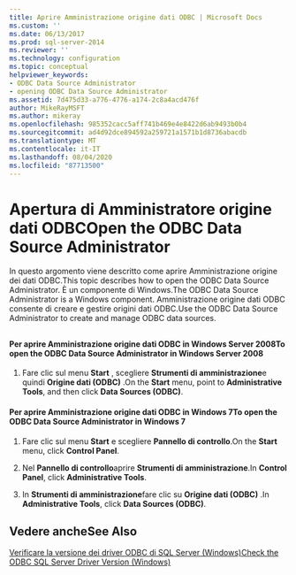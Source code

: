 ```yaml
---
title: Aprire Amministrazione origine dati ODBC | Microsoft Docs
ms.custom: ''
ms.date: 06/13/2017
ms.prod: sql-server-2014
ms.reviewer: ''
ms.technology: configuration
ms.topic: conceptual
helpviewer_keywords:
- ODBC Data Source Administrator
- opening ODBC Data Source Administrator
ms.assetid: 7d475d33-a776-4776-a174-2c8a4acd476f
author: MikeRayMSFT
ms.author: mikeray
ms.openlocfilehash: 985352cacc5aff741b469e4e8422d6ab9493b0b4
ms.sourcegitcommit: ad4d92dce894592a259721a1571b1d8736abacdb
ms.translationtype: MT
ms.contentlocale: it-IT
ms.lasthandoff: 08/04/2020
ms.locfileid: "87713500"
---
```

# <a name="open-the-odbc-data-source-administrator"></a><span data-ttu-id="9ef4b-102">Apertura di Amministratore origine dati ODBC</span><span class="sxs-lookup"><span data-stu-id="9ef4b-102">Open the ODBC Data Source Administrator</span></span>
  <span data-ttu-id="9ef4b-103">In questo argomento viene descritto come aprire Amministrazione origine dei dati ODBC.</span><span class="sxs-lookup"><span data-stu-id="9ef4b-103">This topic describes how to open the ODBC Data Source Administrator.</span></span> <span data-ttu-id="9ef4b-104">È un componente di Windows.</span><span class="sxs-lookup"><span data-stu-id="9ef4b-104">The ODBC Data Source Administrator is a Windows component.</span></span> <span data-ttu-id="9ef4b-105">Amministrazione origine dati ODBC consente di creare e gestire origini dati ODBC.</span><span class="sxs-lookup"><span data-stu-id="9ef4b-105">Use the ODBC Data Source Administrator to create and manage ODBC data sources.</span></span>  
  
##  <a name="SSMSProcedure"></a>  
  
#### <a name="to-open-the-odbc-data-source-administrator-in-windows-server-2008"></a><span data-ttu-id="9ef4b-106">Per aprire Amministrazione origine dati ODBC in Windows Server 2008</span><span class="sxs-lookup"><span data-stu-id="9ef4b-106">To open the ODBC Data Source Administrator in Windows Server 2008</span></span>  
  
1.  <span data-ttu-id="9ef4b-107">Fare clic sul menu **Start** , scegliere **Strumenti di amministrazione**e quindi **Origine dati (ODBC)** .</span><span class="sxs-lookup"><span data-stu-id="9ef4b-107">On the **Start** menu, point to **Administrative Tools**, and then click **Data Sources (ODBC)**.</span></span>  
  
#### <a name="to-open-the-odbc-data-source-administrator-in-windows-7"></a><span data-ttu-id="9ef4b-108">Per aprire Amministrazione origine dati ODBC in Windows 7</span><span class="sxs-lookup"><span data-stu-id="9ef4b-108">To open the ODBC Data Source Administrator in Windows 7</span></span>  
  
1.  <span data-ttu-id="9ef4b-109">Fare clic sul menu **Start** e scegliere **Pannello di controllo**.</span><span class="sxs-lookup"><span data-stu-id="9ef4b-109">On the **Start** menu, click **Control Panel**.</span></span>  
  
2.  <span data-ttu-id="9ef4b-110">Nel **Pannello di controllo**aprire **Strumenti di amministrazione**.</span><span class="sxs-lookup"><span data-stu-id="9ef4b-110">In **Control Panel**, click **Administrative Tools**.</span></span>  
  
3.  <span data-ttu-id="9ef4b-111">In **Strumenti di amministrazione**fare clic su **Origine dati (ODBC)** .</span><span class="sxs-lookup"><span data-stu-id="9ef4b-111">In **Administrative Tools**, click **Data Sources (ODBC)**.</span></span>  
  
## <a name="see-also"></a><span data-ttu-id="9ef4b-112">Vedere anche</span><span class="sxs-lookup"><span data-stu-id="9ef4b-112">See Also</span></span>  
 [<span data-ttu-id="9ef4b-113">Verificare la versione dei driver ODBC di SQL Server &#40;Windows&#41;</span><span class="sxs-lookup"><span data-stu-id="9ef4b-113">Check the ODBC SQL Server Driver Version &#40;Windows&#41;</span></span>](check-the-odbc-sql-server-driver-version-windows.md)  
  
  
